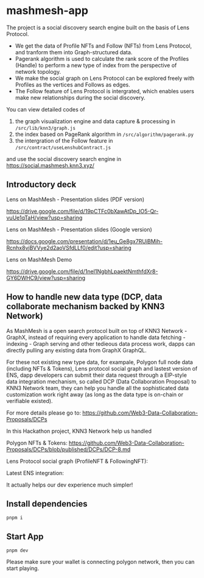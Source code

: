 # mashmesh-app

The project is a social discovery search engine built on the basis of Lens Protocol.
* We get the data of Profile NFTs and Follow (NFTs) from Lens Protocol, and tranform them into Graph-structured data. 
* Pagerank algorithm is used to calculate the rank score of the Profiles (Handle) to perform a new type of index from the perspective of network topology. 
* We make the social graph on Lens Protocol can be explored freely with Profiles as the vertices and Follows as edges.
* The Follow feature of Lens Protocol is intergrated, which enables users make new relationships during the social discovery.

You can view detailed codes of 
1. the graph visualization engine and data capture & processing in `/src/lib/knn3/graph.js`
2. the index based on PageRank algorithm in `/src/algorithm/pagerank.py`
3. the intergration of the Follow feature in `/src/contract/useLenshubContract.js`

and use the social discovery search engine in https://social.mashmesh.knn3.xyz/


## Introductory deck
Lens on MashMesh - Presentation slides (PDF version)

https://drive.google.com/file/d/19pCTFc0bXawAtDp_IO5-Qr-vuUe1qTaH/view?usp=sharing

Lens on MashMesh - Presentation slides (Google version)

https://docs.google.com/presentation/d/1eu_Ge8gx7RUiBMih-Rcnhx8vjBVVye2d2aoVSfdLLf0/edit?usp=sharing

Lens on MashMesh Demo

https://drive.google.com/file/d/1neI1NgbhLpaektNmthfdXr8-GY6DWHC9/view?usp=sharing

## How to handle new data type (DCP, data collaborate mechanism backed by KNN3 Network)

As MashMesh is a open search protocol built on top of KNN3 Network - GraphX, instead of requiring every application to handle data fetching - indexing - Graph serving and other tedieous data process work, dapps can directly pulling any existing data from GraphX GraphQL. 

For these not existing new type data, for exampale, Polygon full node data (including NFTs & Tokens), Lens protocol social graph and lastest version of ENS, dapp developers can submit their data request through a EIP-style data integration mechanism, so called DCP (Data Collaboration Proposal) to KNN3 Network team, they can help you handle all the sophisticated data customization work right away (as long as the data type is on-chain or verifiable existed). 

For more details please go to: https://github.com/Web3-Data-Collaboration-Proposals/DCPs

In this Hackathon project, KNN3 Network help us handled

Polygon NFTs & Tokens: https://github.com/Web3-Data-Collaboration-Proposals/DCPs/blob/published/DCPs/DCP-8.md

Lens Protocol social graph (ProfileNFT & FollowingNFT): 

Latest ENS integration: 

It actually helps our dev experience much simpler!


## Install dependencies

`pnpm i`

## Start App

`pnpm dev`

Please make sure your wallet is connecting polygon network, then you can start playing.

